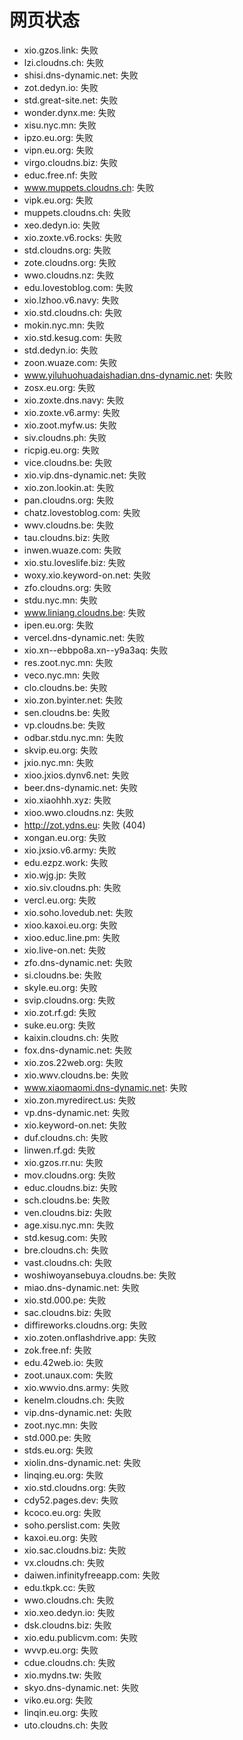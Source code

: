 # 网页状态
- xio.gzos.link: 失败
- lzi.cloudns.ch: 失败
- shisi.dns-dynamic.net: 失败
- zot.dedyn.io: 失败
- std.great-site.net: 失败
- wonder.dynx.me: 失败
- xisu.nyc.mn: 失败
- ipzo.eu.org: 失败
- vipn.eu.org: 失败
- virgo.cloudns.biz: 失败
- educ.free.nf: 失败
- www.muppets.cloudns.ch: 失败
- vipk.eu.org: 失败
- muppets.cloudns.ch: 失败
- xeo.dedyn.io: 失败
- xio.zoxte.v6.rocks: 失败
- std.cloudns.org: 失败
- zote.cloudns.org: 失败
- wwo.cloudns.nz: 失败
- edu.lovestoblog.com: 失败
- xio.lzhoo.v6.navy: 失败
- xio.std.cloudns.ch: 失败
- mokin.nyc.mn: 失败
- xio.std.kesug.com: 失败
- std.dedyn.io: 失败
- zoon.wuaze.com: 失败
- www.yiluhuohuadaishadian.dns-dynamic.net: 失败
- zosx.eu.org: 失败
- xio.zoxte.dns.navy: 失败
- xio.zoxte.v6.army: 失败
- xio.zoot.myfw.us: 失败
- siv.cloudns.ph: 失败
- ricpig.eu.org: 失败
- vice.cloudns.be: 失败
- xio.vip.dns-dynamic.net: 失败
- xio.zon.lookin.at: 失败
- pan.cloudns.org: 失败
- chatz.lovestoblog.com: 失败
- wwv.cloudns.be: 失败
- tau.cloudns.biz: 失败
- inwen.wuaze.com: 失败
- xio.stu.loveslife.biz: 失败
- woxy.xio.keyword-on.net: 失败
- zfo.cloudns.org: 失败
- stdu.nyc.mn: 失败
- www.liniang.cloudns.be: 失败
- ipen.eu.org: 失败
- vercel.dns-dynamic.net: 失败
- xio.xn--ebbpo8a.xn--y9a3aq: 失败
- res.zoot.nyc.mn: 失败
- veco.nyc.mn: 失败
- clo.cloudns.be: 失败
- xio.zon.byinter.net: 失败
- sen.cloudns.be: 失败
- vp.cloudns.be: 失败
- odbar.stdu.nyc.mn: 失败
- skvip.eu.org: 失败
- jxio.nyc.mn: 失败
- xioo.jxios.dynv6.net: 失败
- beer.dns-dynamic.net: 失败
- xio.xiaohhh.xyz: 失败
- xioo.wwo.cloudns.nz: 失败
- http://zot.ydns.eu: 失败 (404)
- xongan.eu.org: 失败
- xio.jxsio.v6.army: 失败
- edu.ezpz.work: 失败
- xio.wjg.jp: 失败
- xio.siv.cloudns.ph: 失败
- vercl.eu.org: 失败
- xio.soho.lovedub.net: 失败
- xioo.kaxoi.eu.org: 失败
- xioo.educ.line.pm: 失败
- xio.live-on.net: 失败
- zfo.dns-dynamic.net: 失败
- si.cloudns.be: 失败
- skyle.eu.org: 失败
- svip.cloudns.org: 失败
- xio.zot.rf.gd: 失败
- suke.eu.org: 失败
- kaixin.cloudns.ch: 失败
- fox.dns-dynamic.net: 失败
- xio.zos.22web.org: 失败
- xio.wwv.cloudns.be: 失败
- www.xiaomaomi.dns-dynamic.net: 失败
- xio.zon.myredirect.us: 失败
- vp.dns-dynamic.net: 失败
- xio.keyword-on.net: 失败
- duf.cloudns.ch: 失败
- linwen.rf.gd: 失败
- xio.gzos.rr.nu: 失败
- mov.cloudns.org: 失败
- educ.cloudns.biz: 失败
- sch.cloudns.be: 失败
- ven.cloudns.biz: 失败
- age.xisu.nyc.mn: 失败
- std.kesug.com: 失败
- bre.cloudns.ch: 失败
- vast.cloudns.ch: 失败
- woshiwoyansebuya.cloudns.be: 失败
- miao.dns-dynamic.net: 失败
- xio.std.000.pe: 失败
- sac.cloudns.biz: 失败
- diffireworks.cloudns.org: 失败
- xio.zoten.onflashdrive.app: 失败
- zok.free.nf: 失败
- edu.42web.io: 失败
- zoot.unaux.com: 失败
- xio.wwvio.dns.army: 失败
- kenelm.cloudns.ch: 失败
- vip.dns-dynamic.net: 失败
- zoot.nyc.mn: 失败
- std.000.pe: 失败
- stds.eu.org: 失败
- xiolin.dns-dynamic.net: 失败
- linqing.eu.org: 失败
- xio.std.cloudns.org: 失败
- cdy52.pages.dev: 失败
- kcoco.eu.org: 失败
- soho.perslist.com: 失败
- kaxoi.eu.org: 失败
- xio.sac.cloudns.biz: 失败
- vx.cloudns.ch: 失败
- daiwen.infinityfreeapp.com: 失败
- edu.tkpk.cc: 失败
- wwo.cloudns.ch: 失败
- xio.xeo.dedyn.io: 失败
- dsk.cloudns.biz: 失败
- xio.edu.publicvm.com: 失败
- wvvp.eu.org: 失败
- cdue.cloudns.ch: 失败
- xio.mydns.tw: 失败
- skyo.dns-dynamic.net: 失败
- viko.eu.org: 失败
- linqin.eu.org: 失败
- uto.cloudns.ch: 失败
